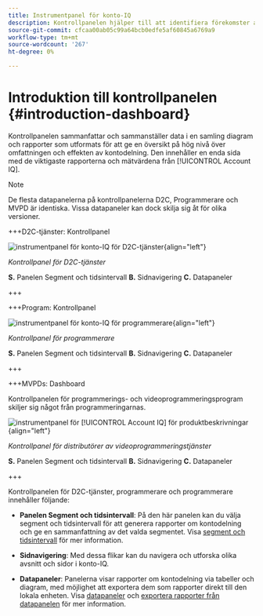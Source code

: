 ```yaml
---
title: Instrumentpanel för konto-IQ
description: Kontrollpanelen hjälper till att identifiera förekomster av lösenordsdelning genom att analysera en mängd olika prenumerationsdata.
source-git-commit: cfcaa00ab05c99a64bcb0edfe5af60845a6769a9
workflow-type: tm+mt
source-wordcount: '267'
ht-degree: 0%

---
```


# Introduktion till kontrollpanelen {#introduction-dashboard}

Kontrollpanelen sammanfattar och sammanställer data i en samling diagram och rapporter som utformats för att ge en översikt på hög nivå över omfattningen och effekten av kontodelning. Den innehåller en enda sida med de viktigaste rapporterna och mätvärdena från [!UICONTROL Account IQ].

>[!NOTE]
>
>De flesta datapanelerna på kontrollpanelerna D2C, Programmerare och MVPD är identiska. Vissa datapaneler kan dock skilja sig åt för olika versioner.

+++D2C-tjänster: Kontrollpanel

![instrumentpanel för konto-IQ för D2C-tjänster](assets/dashboard-d2c.png){align="left"}


*Kontrollpanel för D2C-tjänster*

**S.** Panelen Segment och tidsintervall **B.** Sidnavigering **C.** Datapaneler

+++

+++Program: Kontrollpanel

![instrumentpanel för konto-IQ för programmerare](assets/dashboard-programr.png){align="left"}


*Kontrollpanel för programmerare*

**S.** Panelen Segment och tidsintervall **B.** Sidnavigering **C.** Datapaneler

+++

+++MVPDs: Dashboard

Kontrollpanelen för programmerings- och videoprogrammeringsprogram skiljer sig något från programmeringarnas.

![instrumentpanel för [!UICONTROL Account IQ] för produktbeskrivningar](assets/dashboard-mvpd.png){align="left"}

*Kontrollpanel för distributörer av videoprogrammeringstjänster*

**S.** Panelen Segment och tidsintervall **B.** Sidnavigering **C.** Datapaneler

+++

Kontrollpanelen för D2C-tjänster, programmerare och programmerare innehåller följande:

* **Panelen Segment och tidsintervall**: På den här panelen kan du välja segment och tidsintervall för att generera rapporter om kontodelning och ge en sammanfattning av det valda segmentet. Visa [segment och tidsintervall](/help/accountiq/segments-timeinterval.md) för mer information.

* **Sidnavigering**: Med dessa flikar kan du navigera och utforska olika avsnitt och sidor i konto-IQ.

* **Datapaneler**: Panelerna visar rapporter om kontodelning via tabeller och diagram, med möjlighet att exportera dem som rapporter direkt till den lokala enheten. Visa [datapaneler](/help/accountiq/data-panels.md) och [exportera rapporter från datapanelen](/help/accountiq/export-reports.md) för mer information.

